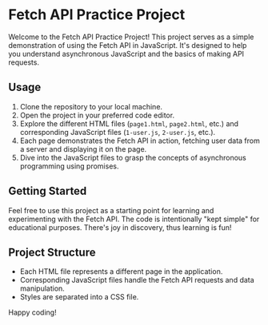 # Fetch API Practice Project

Welcome to the Fetch API Practice Project! This project serves as a simple demonstration of using the Fetch API in JavaScript. It's designed to help you understand asynchronous JavaScript and the basics of making API requests.

## Usage

1. Clone the repository to your local machine.
2. Open the project in your preferred code editor.
3. Explore the different HTML files (`page1.html`, `page2.html`, etc.) and corresponding JavaScript files (`1-user.js`, `2-user.js`, etc.).
4. Each page demonstrates the Fetch API in action, fetching user data from a server and displaying it on the page.
5. Dive into the JavaScript files to grasp the concepts of asynchronous programming using promises.

## Getting Started

Feel free to use this project as a starting point for learning and experimenting with the Fetch API. The code is intentionally "kept simple" for educational purposes. There's joy in discovery, thus learning is fun!

## Project Structure

- Each HTML file represents a different page in the application.
- Corresponding JavaScript files handle the Fetch API requests and data manipulation.
- Styles are separated into a CSS file.

Happy coding!

